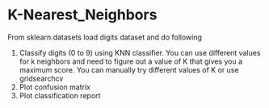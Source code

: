 # K-Nearest_Neighbors
From sklearn.datasets load digits dataset and do following
 1. Classify digits (0 to 9) using KNN classifier. You can use different values for k neighbors and need to figure out a value     of K that gives you a maximum score. You can manually try different values of K or use gridsearchcv 
 2. Plot confusion matrix
 3. Plot classification report
